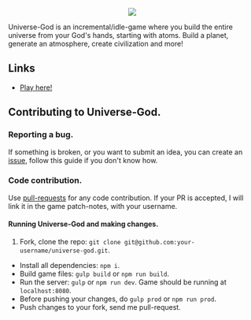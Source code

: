 <p align="center">
	<img src="http://i.imgur.com/65GzXVK.png">
</p>

Universe-God is an incremental/idle-game where you build the entire universe from your God's hands, starting with atoms. Build a planet, generate an atmosphere, create civilization and more!

## Links

* [Play here!](http://totominc.github.io/universe-god)

## Contributing to Universe-God.

### Reporting a bug.

If something is broken, or you want to submit an idea, you can create an [issue](https://help.github.com/articles/creating-an-issue "Issue article on help.github.com"), follow this guide if you don't know how.

### Code contribution.

Use [pull-requests](https://help.github.com/articles/about-pull-requests "Pull-request article on help.github.com") for any code contribution. If your PR is accepted, I will link it in the game patch-notes, with your username.

#### Running Universe-God and making changes.

1. Fork, clone the repo: `git clone git@github.com:your-username/universe-god.git`.
* Install all dependencies: `npm i`.
* Build game files: `gulp build` or `npm run build`.
* Run the server: `gulp` or `npm run dev`. Game should be running at `localhost:8080`.
* Before pushing your changes, do `gulp prod` or `npm run prod`.
* Push changes to your fork, send me pull-request.
